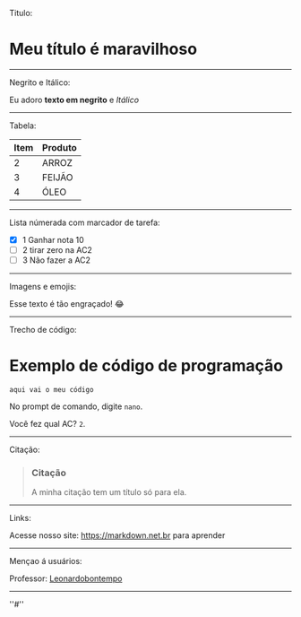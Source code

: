 
Titulo:
# Meu título é maravilhoso

------------------------------



Negrito e Itálico:

Eu adoro **texto em negrito** e _Itálico_


-------------------------------

Tabela:

| Item        | Produto  |
| ----------- | ----------- |
| 2           | ARROZ    |
| 3           | FEIJÃO
| 4          | ÓLEO      | 

------------------------------

Lista númerada com marcador de tarefa:

-  [x] 1 Ganhar nota 10
-  [ ] 2 tirar zero na AC2
-  [ ] 3 Não fazer a AC2

------------------------------


Imagens e emojis:

Esse texto é tão engraçado! :joy:

------------------------------
Trecho de código:

# Exemplo de código de programação 
```` aqui vai o meu código ````

No prompt de comando, digite `nano`.

Você fez qual AC?  `2`.

------------------------------



Citação:

> ### Citação ###
> A minha citação tem um título só para ela.


----------------------------------------



Links:

Acesse nosso site: https://markdown.net.br para aprender


------------------------------

Mençao á usuários:


Professor: [Leonardobontempo](https://github.com/leonardobontempo)

------------------------------

''#''

